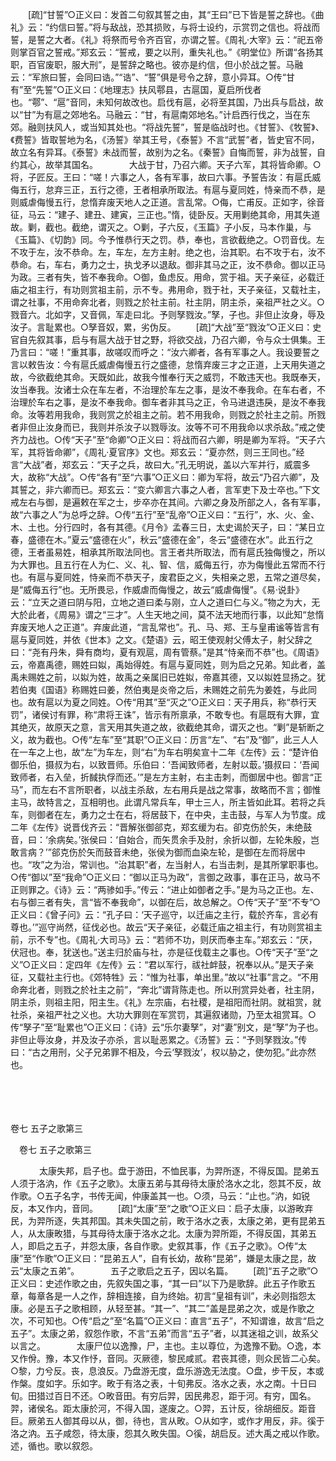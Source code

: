 <!-- { "loadSidebar": true } -->
　　[疏]“甘誓”○正义曰：发首二句叙其誓之由，其“王曰”已下皆是誓之辞也。《曲礼》云：“约信曰誓。”将与敌战，恐其损败，与将士设约，示赏罚之信也。将战而誓，是誓之大者。《礼》将祭而号令齐百官，亦谓之誓。《周礼·大宰》云：“祀五帝则掌百官之誓戒。”郑玄云：“誓戒，要之以刑，重失礼也。”《明堂位》所谓“各扬其职，百官废职，服大刑”，是誓辞之略也。彼亦是约信，但小於战之誓。马融云：“军旅曰誓，会同曰诰。”“诰”、“誓”俱是号令之辞，意小异耳。○传“甘有”至“先誓”○正义曰：《地理志》扶风鄠县，古扈国，夏启所伐者也。“鄠”、“扈”音同，未知何故改也。启伐有扈，必将至其国，乃出兵与启战，故以“甘”为有扈之郊地名。马融云：“甘，有扈南郊地名。”计启西行伐之，当在东郊。融则扶风人，或当知其处也。“将战先誓”，誓是临战时也。《甘誓》、《牧誓》、《费誓》皆取誓地为名，《汤誓》举其王号，《泰誓》不言“武誓”者，皆史官不同，故立名有异耳。《泰誓》未战而誓，故别为之名。《秦誓》自悔而誓，非为战誓，自约其心，故举其国名。
　
　　大战于甘，乃召六卿。天子六军，其将皆命卿。○将，子匠反。王曰：“嗟！六事之人，各有军事，故曰六事。予誓告汝：有扈氏威侮五行，怠弃三正，五行之德，王者相承所取法。有扈与夏同姓，恃亲而不恭，是则威虐侮慢五行，怠惰弃废天地人之正道。言乱常。○侮，亡甫反。正如字，徐音征，马云：“建子、建丑、建寅，三正也。”惰，徒卧反。天用剿绝其命，用其失道故。剿，截也。截绝，谓灭之。○剿，子六反，《玉篇》子小反，马本作巢，与《玉篇》、《切韵》同。今予惟恭行天之罚。恭，奉也，言欲截绝之。○罚音伐。左不攻于左，汝不恭命。左，车左，左方主射。绝之也，治其职。右不攻于右，汝不恭命。右，车右，勇力之士，执戈矛以退敌。御非其马之正，汝不恭命。御以正马为政。三者有失，皆不奉我命。○御，鱼虑反。用命，赏于祖。天子亲征，必载迁庙之祖主行，有功则赏祖主前，示不专。弗用命，戮于社，天子亲征，又载社主，谓之社事，不用命奔北者，则戮之於社主前。社主阴，阴主杀，亲祖严社之义。○戮音六。北如字，又音佩，军走曰北。予则孥戮汝。”孥，子也。非但止汝身，辱及汝子。言耻累也。○孥音奴，累，劣伪反。 
　　[疏]“大战”至“戮汝”○正义曰：史官自先叙其事，启与有扈大战于甘之野，将欲交战，乃召六卿，令与众士俱集。王乃言曰：“嗟！”重其事，故嗟叹而呼之：“汝六卿者，各有军事之人。我设要誓之言以敕告汝：今有扈氏威虐侮慢五行之盛德，怠惰弃废三才之正道，上天用失道之故，今欲截绝其命。天既如此，故我今惟奉行天之威罚，不敢违天也。我既奉天，汝当奉我。汝诸士众在车左者，不治理於车左之事，是汝不奉我命。在车右者，不治理於车右之事，是汝不奉我命。御车者非其马之正，令马进退违戾，是汝不奉我命。汝等若用我命，我则赏之於祖主之前。若不用我命，则戮之於社主之前。所戮者非但止汝身而已，我则并杀汝子以戮辱汝。汝等不可不用我命以求杀敌。”戒之使齐力战也。○传“天子”至“命卿”○正义曰：将战而召六卿，明是卿为军将。“天子六军，其将皆命卿”，《周礼·夏官序》文也。郑玄云：“夏亦然，则三王同也。”经言“大战”者，郑玄云：“天子之兵，故曰大。”孔无明说，盖以六军并行，威震多大，故称“大战”。○传“各有”至“六事”○正义曰：卿为军将，故云“乃召六卿”，及其誓之，非六卿而已。郑玄云：“变六卿言六事之人者，言军吏下及士卒也。”下文戒左右与御，是遍敕在军之士，步卒亦在其间。六卿之身及所部之人，各有军事，故“六事之人”为总呼之辞。○传“五行”至“乱帝”○正义曰：“五行”，水、火、金、木、土也。分行四时，各有其德。《月令》孟春三日，太史谒於天子，曰：“某日立春，盛德在木。”夏云“盛德在火”，秋云“盛德在金”，冬云“盛德在水”。此五行之德，王者虽易姓，相承其所取法同也。言王者共所取法，而有扈氏独侮慢之，所以为大罪也。且五行在人为仁、义、礼、智、信，威侮五行，亦为侮慢此五常而不行也。有扈与夏同姓，恃亲而不恭天子，废君臣之义，失相亲之恩，五常之道尽矣，是“威侮五行”也。无所畏忌，作威虐而侮慢之，故云“威虐侮慢”。《易·说卦》云：“立天之道曰阴与阳，立地之道曰柔与刚，立人之道曰仁与义。”物之为大，无大於此者，《周易》谓之“三才”。人生天地之间，莫不法天地而行事，以此知“怠惰弃废天地人之正道”。弃废此道，“言乱常也”。孔、马、郑、王与皇甫谧等皆言有扈与夏同姓，并依《世本》之文。《楚语》云，昭王使观射父傅太子，射父辞之曰：“尧有丹朱，舜有商均，夏有观扈，周有管蔡。”是其“恃亲而不恭”也。《周语》云，帝嘉禹德，赐姓曰姒，禹始得姓。有扈与夏同姓，则为启之兄弟。知此者，盖禹未赐姓之前，以姒为姓，故禹之亲属旧已姓姒，帝嘉其德，又以姒姓显扬之。犹若伯夷《国语》称赐姓曰姜，然伯夷是炎帝之后，未赐姓之前先为姜姓，与此同也。故有扈以为夏之同姓。○传“用其”至“灭之”○正义曰：天子用兵，称“恭行天罚”，诸侯讨有罪，称“肃将王诛”，皆示有所禀承，不敢专也。有扈既有大罪，宜其绝灭，故原天之意，言天用其失道之故，欲截绝其命，谓灭之也。“剿”是斩断之义，故为截也。○传“左车”至“其职”○正义曰：历言“左”、“右”及“御”，此三人人在一车之上也，故“左”为车左，则“右”为车右明矣宣十二年《左传》云：“楚许伯御乐伯，摄叔为右，以致晋师。乐伯曰：‘吾闻致师者，左射以菆。’摄叔曰：‘吾闻致师者，右入垒，折馘执俘而还。’”是左方主射，右主击刺，而御居中也。御言“正马”，而左右不言所职者，以战主杀敌，左右用兵是战之常事，故略而不言；御惟主马，故特言之，互相明也。此谓凡常兵车，甲士三人，所主皆如此耳。若将之兵车，则御者在左，勇力之士在右，将居鼓下，在中央，主击鼓，与军人为节度。成二年《左传》说晋伐齐云：“晋解张御郤克，郑玄缓为右。卻克伤於矢，未绝鼓音，曰：‘余病矣。’张侯曰：‘自始合，而矢贯余手及肘，余折以御，左轮朱殷，岂敢言病？’”郤克伤於矢而鼓音未绝，张侯为御而血染左轮，是御在左而将居中也。“攻”之为治，常训也。“治其职”者，左当射人，右当击刺，是其所掌职事也。○传“御以”至“我命”○正义曰：“御以正马为政”，言御之政事，事在正马，故马不正则罪之。《诗》云：“两骖如手。”传云：“进止如御者之手。”是为马之正也。左、右与御三者有失，言“皆不奉我命”，以御在后，故总解之。○传“天子”至“不专”○正义曰：《曾子问》云：“孔子曰：‘天子巡守，以迁庙之主行，载於齐车，言必有尊也。’”巡守尚然，征伐必也。故云“天子亲征，必载迁庙之祖主行，有功则赏祖主前，示不专”也。《周礼·大司马》云：“若师不功，则厌而奉主车。”郑玄云：“厌，伏冠也。奉，犹送也。”送主归於庙与社，亦是征伐载主之事也。○传“天子”至“之义”○正义曰：定四年《左传》云：“君以军行，祓社衅鼓，祝奉以从。”是天子亲征，又载社主行也。《郊特牲》云：“惟为社事，单出里。”故以“社事”言之。“不用命奔北者，则戮之於社主之前”，“奔北”谓背陈走也。所以刑赏异处者，社主阴，阴主杀，则祖主阳，阳主生。《礼》左宗庙，右社稷，是祖阳而社阴。就祖赏，就社杀，亲祖严社之义也。大功大罪则在军赏罚，其遍叙诸勋，乃至太祖赏耳。○传“孥子”至“耻累也”○正义曰：《诗》云“乐尔妻孥”，对“妻”别文，是“孥”为子也。非但止辱汝身，并及汝子亦杀，言以耻恶累之。《汤誓》云：“予则孥戮汝。”传曰：“古之用刑，父子兄弟罪不相及，今云‘孥戮汝’，权以胁之，使勿犯。”此亦然也。 

　

　 

卷七 五子之歌第三 

　卷七 五子之歌第三 　 

　
　　太康失邦，启子也。盘于游田，不恤民事，为羿所逐，不得反国。昆弟五人须于洛汭，作《五子之歌》。太康五弟与其母待太康於洛水之北，怨其不反，故作歌。○五子名字，书传无闻，仲康盖其一也。○须，马云：“止也。”汭，如锐反，本又作内，音同。 
　　[疏]“太康”至“之歌”○正义曰：启子太康，以游畋弃民，为羿所逐，失其邦国。其未失国之前，畋于洛水之表，太康之弟，更有昆弟五人，从太康畋猎，与其母待太康于洛水之北。太康为羿所距，不得反国，其弟五人，即启之五子，并怨太康，各自作歌。史叙其事，作《五子之歌》。○传“太康”至“作歌”○正义曰：“昆弟五人”，自有长幼，故称“昆弟”，嫌是太康之昆，故云“太康之五弟”。
　
　　五子之歌启之五子，因以名篇。 
　　[疏]“五子之歌”○正义曰：史述作歌之由，先叙失国之事，“其一曰”以下乃是歌辞。此五子作歌五章，每章各是一人之作，辞相连接，自为终始。初言“皇祖有训”，未必则指怨太康。必是五子之歌相顾，从轻至甚。“其一”、“其二”盖是昆弟之次，或是作歌之次，不可知也。○传“启之”至“名篇”○正义曰：直言“五子”，不知谓谁，故言“启之五子”。太康之弟，叙怨作歌，不言“五弟”而言“五子”者，以其迷祖之训，故系父以言之。
　
　　太康尸位以逸豫，尸，主也。主以尊位，为逸豫不勤。○逸，本又作佾。豫，本又作忬，音同。灭厥德，黎民咸贰。君丧其德，则众民皆二心矣。○黎，力兮反。丧，息浪反。乃盘游无度，盘乐游逸无法度。○盘，步干反，本或作槃。度如字。乐如字。畋于有洛之表，十旬弗反。洛水之表，水之南。十日曰旬。田猎过百日不还。○畋音田。有穷后羿，因民弗忍，距于河。有穷，国名。羿，诸侯名。距太康於河，不得入国，遂废之。○羿，五计反，徐胡细反。距音巨。厥弟五人御其母以从，御，待也，言从畋。○从如字，或作才用反，非。徯于洛之汭。五子咸怨，待太康，怨其久畋失国。○徯，胡启反。述大禹之戒以作歌。述，循也。歌以叙怨。 
